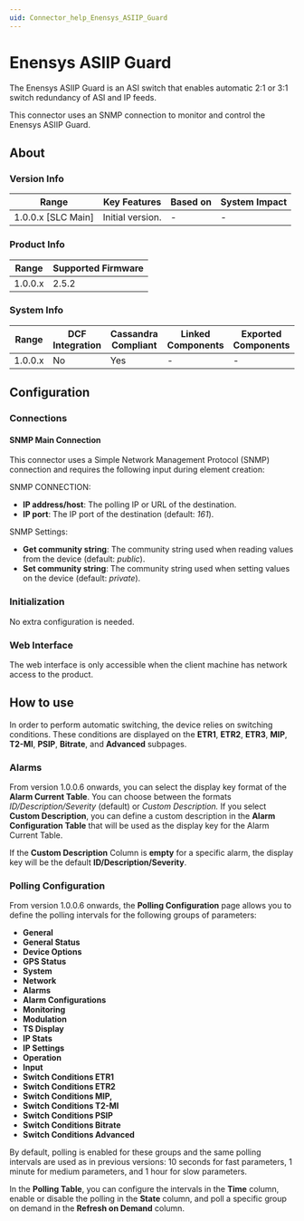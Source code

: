 ```yaml
---
uid: Connector_help_Enensys_ASIIP_Guard
---
```


# Enensys ASIIP Guard

The Enensys ASIIP Guard is an ASI switch that enables automatic 2:1 or 3:1 switch redundancy of ASI and IP feeds.

This connector uses an SNMP connection to monitor and control the Enensys ASIIP Guard.

## About

### Version Info

| **Range**            | **Key Features** | **Based on** | **System Impact** |
|----------------------|------------------|--------------|-------------------|
| 1.0.0.x \[SLC Main\] | Initial version. | \-           | \-                |

### Product Info

| **Range** | **Supported Firmware** |
|-----------|------------------------|
| 1.0.0.x   | 2.5.2                  |

### System Info

| **Range** | **DCF Integration** | **Cassandra Compliant** | **Linked Components** | **Exported Components** |
|-----------|---------------------|-------------------------|-----------------------|-------------------------|
| 1.0.0.x   | No                  | Yes                     | \-                    | \-                      |

## Configuration

### Connections

#### SNMP Main Connection

This connector uses a Simple Network Management Protocol (SNMP) connection and requires the following input during element creation:

SNMP CONNECTION:

- **IP address/host**: The polling IP or URL of the destination.
- **IP port**: The IP port of the destination (default: *161*).

SNMP Settings:

- **Get community string**: The community string used when reading values from the device (default: *public*).
- **Set community string**: The community string used when setting values on the device (default: *private*).

### Initialization

No extra configuration is needed.

### Web Interface

The web interface is only accessible when the client machine has network access to the product.

## How to use

In order to perform automatic switching, the device relies on switching conditions. These conditions are displayed on the **ETR1**, **ETR2**, **ETR3**, **MIP**, **T2-MI**, **PSIP**, **Bitrate**, and **Advanced** subpages.

### Alarms

From version 1.0.0.6 onwards, you can select the display key format of the **Alarm Current Table**. You can choose between the formats *ID/Description/Severity* (default) or *Custom Description.*
If you select **Custom Description**, you can define a custom description in the **Alarm Configuration Table** that will be used as the display key for the Alarm Current Table.

If the **Custom Description** Column is **empty** for a specific alarm, the display key will be the default **ID/Description/Severity**.

### Polling Configuration

From version 1.0.0.6 onwards, the **Polling Configuration** page allows you to define the polling intervals for the following groups of parameters:

- **General**
- **General Status**
- **Device Options**
- **GPS Status**
- **System**
- **Network**
- **Alarms**
- **Alarm Configurations**
- **Monitoring**
- **Modulation**
- **TS Display**
- **IP Stats**
- **IP Settings**
- **Operation**
- **Input**
- **Switch Conditions ETR1**
- **Switch Conditions ETR2**
- **Switch Conditions MIP,**
- **Switch Conditions T2-MI**
- **Switch Conditions PSIP**
- **Switch Conditions Bitrate**
- **Switch Conditions Advanced**

By default, polling is enabled for these groups and the same polling intervals are used as in previous versions: 10 seconds for fast parameters, 1 minute for medium parameters, and 1 hour for slow parameters.

In the **Polling Table**, you can configure the intervals in the **Time** column, enable or disable the polling in the **State** column, and poll a specific group on demand in the **Refresh on Demand** column.
